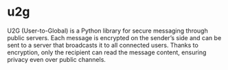 # u2g
U2G (User-to-Global) is a Python library for secure messaging through public servers. Each message is encrypted on the sender’s side and can be sent to a server that broadcasts it to all connected users. Thanks to encryption, only the recipient can read the message content, ensuring privacy even over public channels.
